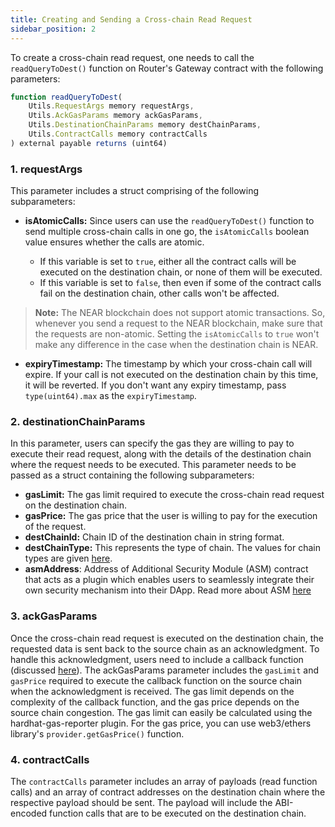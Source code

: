 ```yaml
---
title: Creating and Sending a Cross-chain Read Request
sidebar_position: 2
---
```


To create a cross-chain read request, one needs to call the `readQueryToDest()` function on Router's Gateway contract with the following parameters:

```javascript
function readQueryToDest(
    Utils.RequestArgs memory requestArgs,
    Utils.AckGasParams memory ackGasParams,
    Utils.DestinationChainParams memory destChainParams,
    Utils.ContractCalls memory contractCalls
) external payable returns (uint64)
```

### 1. requestArgs

This parameter includes a struct comprising of the following subparameters:

- **isAtomicCalls:** Since users can use the `readQueryToDest()` function to send multiple cross-chain calls in one go, the `isAtomicCalls` boolean value ensures whether the calls are atomic.

  - If this variable is set to `true`, either all the contract calls will be executed on the destination chain, or none of them will be executed.
  - If this variable is set to `false`, then even if some of the contract calls fail on the destination chain, other calls won't be affected.

> **Note:** The NEAR blockchain does not support atomic transactions. So, whenever you send a request to the NEAR blockchain, make sure that the requests are non-atomic. Setting the `isAtomicCalls` to `true` won't make any difference in the case when the destination chain is NEAR.

- **expiryTimestamp:** The timestamp by which your cross-chain call will expire. If your call is not executed on the destination chain by this time, it will be reverted. If you don't want any expiry timestamp, pass `type(uint64).max` as the `expiryTimestamp`.

### 2. destinationChainParams

In this parameter, users can specify the gas they are willing to pay to execute their read request, along with the details of the destination chain where the request needs to be executed. This parameter needs to be passed as a struct containing the following subparameters:

- **gasLimit:** The gas limit required to execute the cross-chain read request on the destination chain.
- **gasPrice:** The gas price that the user is willing to pay for the execution of the request.
- **destChainId:** Chain ID of the destination chain in string format.
- **destChainType:** This represents the type of chain. The values for chain types are given [here](../../understanding-crosstalk//chainTypes).
- **asmAddress**: Address of Additional Security Module (ASM) contract that acts as a plugin which enables users to seamlessly integrate their own security mechanism into their DApp. Read more about ASM [here](../../understanding-crosstalk/additionalSecurityModule.md)

### 3. ackGasParams

Once the cross-chain read request is executed on the destination chain, the requested data is sent back to the source chain as an acknowledgment. To handle this acknowledgment, users need to include a callback function (discussed [here](./handling-the-acknowledgment-on-the-source-chain)). The ackGasParams parameter includes the `gasLimit` and `gasPrice` required to execute the callback function on the source chain when the acknowledgment is received. The gas limit depends on the complexity of the callback function, and the gas price depends on the source chain congestion. The gas limit can easily be calculated using the hardhat-gas-reporter plugin. For the gas price, you can use web3/ethers library's `provider.getGasPrice()` function.

### 4. contractCalls

The `contractCalls` parameter includes an array of payloads (read function calls) and an array of contract addresses on the destination chain where the respective payload should be sent. The payload will include the ABI-encoded function calls that are to be executed on the destination chain.
